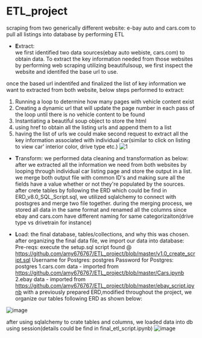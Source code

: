 # ETL_project
scraping from two generically different website: e-bay auto and cars.com to pull all listings into database by performing ETL


* **E**xtract:  
we first identified two data sources(ebay auto webiste, cars.com) to obtain data. 
To extract the key information needed from those websites by performing web scraping utilizing beautifulsoup, we first inspect the website and identifed the base url to use.

once the based url indentifed and finalized the list of key information we want to extracted from both website, below steps performed to extract:
1.  Running a loop to determine how many pages with vehicle content exist
2.  Creating a dynamic url that will update the page number in each pass of the loop until there is no vehicle content to be found
3. Instantiating a beautiful soup object to store the html 
4. using href to obtain all the listing urls and append them to a list
5. having the list of urls we could make second request to extract all the key information associated with individual car(similar to click on listing to view car' interior color, drive type etc.)
![1](https://user-images.githubusercontent.com/37135244/63665480-25ceb580-c791-11e9-9592-cebce852a8d9.JPG)



* **T**ransform: we performed data cleaning and transformation as below:
 after we extracted all the information we need from both websites by looping through individual car listing page and store the output in a list.
 we merge both output file with common ID's and making sure all the fields have a value whether or not they're populated by the sources. 
 after crete tables by following the ERD which could be find in ERD_v8.0_SQL_Script.sql, we utilized sqlalchemy to connect with postsgres and merge two file together.
 during the merging process, we stored all data in the same format and renamed all the columns since ebay and cars.com have different naming for same categorizaiton(drive type vs drivetrain for instance) 


* **L**oad: the final database, tables/collections, and why this was chosen.
after organizing the final data file, we import our data into database:
Pre-reqs: execute the setup.sql script found @ https://github.com/amy676767/ETL_project/blob/master/v1.0_create_script.sql
Username for Postgres: postgres
Password for Postgres: postgres
1.cars.com data - imported from https://github.com/amy676767/ETL_project/blob/master/Cars.ipynb
2.ebay data - imported from https://github.com/amy676767/ETL_project/blob/master/ebay_script.ipynb
with a previously prepared ERD,modified throughout the project, we organize our tables following ERD as shown below:

![image](https://user-images.githubusercontent.com/37135244/63666711-a8a63f00-c796-11e9-8323-adb821244b39.png)

after using sqlalchemy to crate tables and columns, we loaded data into db using session(details could be find in final_etl_script.ipynb)
![image](https://user-images.githubusercontent.com/37135244/63668723-87951c80-c79d-11e9-89e6-83be93cc3f76.png)



